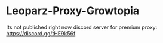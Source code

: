 # Leoparz-Proxy-Growtopia
Its not published right now 
discord server for premium proxy:
https://discord.gg/tHE9k56f

